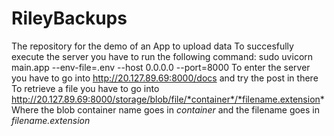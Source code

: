 # RileyBackups
The repository for the demo of an App to upload data
To succesfully execute the server you have to run the following command: sudo uvicorn main.app --env-file=.env --host 0.0.0.0 --port=8000
To enter the server you have to go into http://20.127.89.69:8000/docs and try the post in there
To retrieve a file you have to go into http://20.127.89.69:8000/storage/blob/file/*container*/*filename.extension*
Where the blob container name goes in *container* and the filename goes in *filename.extension*

